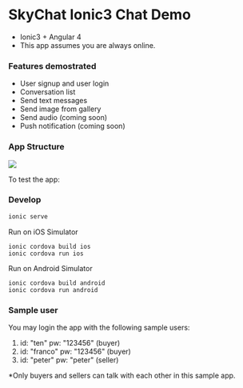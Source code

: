 # SkyChat Ionic3 Chat Demo

- Ionic3 + Angular 4
- This app assumes you are always online.

### Features demostrated
- User signup and user login
- Conversation list
- Send text messages
- Send image from gallery
- Send audio (coming soon)
- Push notification (coming soon)

### App Structure
![](doc/app-architecture.jpeg)

To test the app:

### Develop

```bash
ionic serve
```

Run on iOS Simulator

```
ionic cordova build ios
ionic cordova run ios
```

Run on Android Simulator
```
ionic cordova build android
ionic cordova run android
```

### Sample user

You may login the app with the following sample users:

1. id: "ten" pw: "123456" (buyer)
2. id: "franco" pw: "123456" (buyer)
3. id: "peter" pw: "peter" (seller)

*Only buyers and sellers can talk with each other in this sample app.
